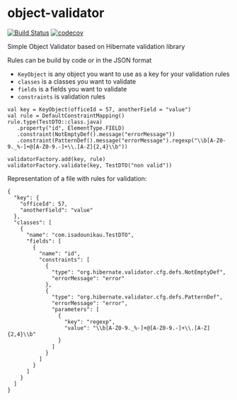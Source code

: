 # object-validator 
[![Build Status](https://travis-ci.com/isadounikau/object-validator.svg?branch=master)](https://travis-ci.com/isadounikau/object-validator)
[![codecov](https://codecov.io/gh/Sadovnikov94/object-validator/branch/master/graph/badge.svg)](https://codecov.io/gh/Sadovnikov94/object-validator)

Simple Object Validator based on Hibernate validation library

Rules can be build by code or in the JSON format 

* `KeyObject` is any object you want to use as a key for your validation rules 
* `classes` is a classes you want to validate 
* `fields` is a fields you want to validate 
* `constraints` is validation rules 

```
val key = KeyObject(officeId = 57, anotherField = "value")
val rule = DefaultConstraintMapping()
rule.type(TestDTO::class.java)
   .property("id", ElementType.FIELD)
   .constraint(NotEmptyDef().message("errorMessage"))
   .constraint(PatternDef().message("errorMessage").regexp("\\b[A-Z0-9._%-]+@[A-Z0-9.-]+\\.[A-Z]{2,4}\\b"))

validatorFactory.add(key, rule)
validatorFactory.validate(key, TestDTO("non valid"))
```

Representation of a file with rules for validation:
```
{
  "key": {
    "officeId": 57,
    "anotherField": "value"
  },
  "classes": [
    {
      "name": "com.isadounikau.TestDTO",
      "fields": [
        {
          "name": "id",
          "constraints": [
            {
              "type": "org.hibernate.validator.cfg.defs.NotEmptyDef",
              "errorMessage": "error"
            },
            {
              "type": "org.hibernate.validator.cfg.defs.PatternDef",
              "errorMessage": "error",
              "parameters": [
                {
                  "key": "regexp",
                  "value": "\\b[A-Z0-9._%-]+@[A-Z0-9.-]+\\.[A-Z]{2,4}\\b"
                }
              ]
            }
          ]
        }
      ]
    }
  ]
}
```
